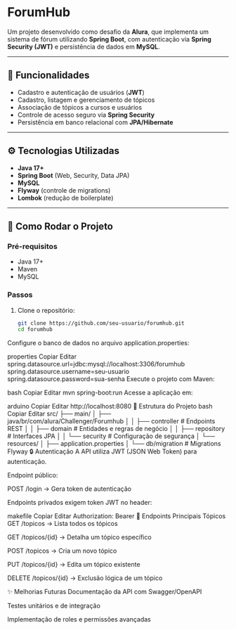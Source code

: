 # ForumHub

Um projeto desenvolvido como desafio da **Alura**, que implementa um sistema de fórum utilizando **Spring Boot**, com autenticação via **Spring Security (JWT)** e persistência de dados em **MySQL**.

---

## 📌 Funcionalidades

- Cadastro e autenticação de usuários (**JWT**)
- Cadastro, listagem e gerenciamento de tópicos
- Associação de tópicos a cursos e usuários
- Controle de acesso seguro via **Spring Security**
- Persistência em banco relacional com **JPA/Hibernate**

---

## ⚙️ Tecnologias Utilizadas

- **Java 17+**
- **Spring Boot** (Web, Security, Data JPA)
- **MySQL**
- **Flyway** (controle de migrations)
- **Lombok** (redução de boilerplate)

---

## 🚀 Como Rodar o Projeto

### Pré-requisitos

- Java 17+
- Maven
- MySQL

### Passos

1. Clone o repositório:
   ```bash
   git clone https://github.com/seu-usuario/forumhub.git
   cd forumhub
Configure o banco de dados no arquivo application.properties:

properties
Copiar
Editar
spring.datasource.url=jdbc:mysql://localhost:3306/forumhub
spring.datasource.username=seu-usuario
spring.datasource.password=sua-senha
Execute o projeto com Maven:

bash
Copiar
Editar
mvn spring-boot:run
Acesse a aplicação em:

arduino
Copiar
Editar
http://localhost:8080
📂 Estrutura do Projeto
bash
Copiar
Editar
src/
 ├── main/
 │   ├── java/br/com/alura/Challenger/Forumhub
 │   │    ├── controller     # Endpoints REST
 │   │    ├── domain         # Entidades e regras de negócio
 │   │    ├── repository     # Interfaces JPA
 │   │    └── security       # Configuração de segurança
 │   └── resources/
 │        ├── application.properties
 │        └── db/migration   # Migrations Flyway
🔒 Autenticação
A API utiliza JWT (JSON Web Token) para autenticação.

Endpoint público:

POST /login → Gera token de autenticação

Endpoints privados exigem token JWT no header:

makefile
Copiar
Editar
Authorization: Bearer <token>
📑 Endpoints Principais
Tópicos
GET /topicos → Lista todos os tópicos

GET /topicos/{id} → Detalha um tópico específico

POST /topicos → Cria um novo tópico

PUT /topicos/{id} → Edita um tópico existente

DELETE /topicos/{id} → Exclusão lógica de um tópico

✨ Melhorias Futuras
Documentação da API com Swagger/OpenAPI

Testes unitários e de integração

Implementação de roles e permissões avançadas
